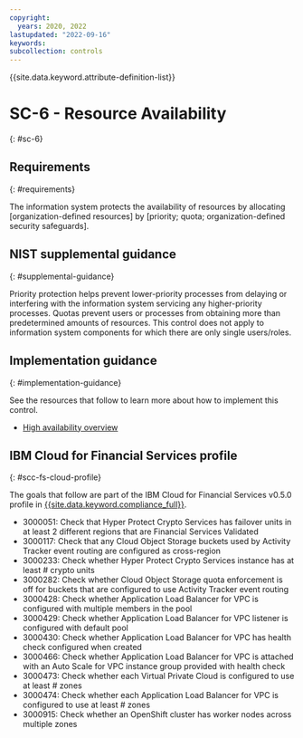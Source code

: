 ```yaml
---
copyright:
  years: 2020, 2022
lastupdated: "2022-09-16"
keywords: 
subcollection: controls
---
```


{{site.data.keyword.attribute-definition-list}}

# SC-6 - Resource Availability
{: #sc-6}

## Requirements
{: #requirements}

The information system protects the availability of resources by allocating [organization-defined resources] by [priority; quota; organization-defined security safeguards].

## NIST supplemental guidance
{: #supplemental-guidance}

Priority protection helps prevent lower-priority processes from delaying or interfering with the information system servicing any higher-priority processes. Quotas prevent users or processes from obtaining more than predetermined amounts of resources. This control does not apply to information system components for which there are only single users/roles.


## Implementation guidance
{: #implementation-guidance}

See the resources that follow to learn more about how to implement this control.

- [High availability overview](/docs/framework-financial-services?topic=framework-financial-services-shared-high-availability)

## IBM Cloud for Financial Services profile
{: #scc-fs-cloud-profile}

The goals that follow are part of the IBM Cloud for Financial Services v0.5.0 profile in [{{site.data.keyword.compliance_full}}](/docs/security-compliance?topic=security-compliance-getting-started).

- 3000051: Check that Hyper Protect Crypto Services has failover units in at least 2 different regions that are Financial Services Validated
- 3000117: Check that any Cloud Object Storage buckets used by Activity Tracker event routing are configured as cross-region
- 3000233: Check whether Hyper Protect Crypto Services instance has at least # crypto units
- 3000282: Check whether Cloud Object Storage quota enforcement is off for buckets that are configured to use Activity Tracker event routing
- 3000428: Check whether Application Load Balancer for VPC is configured with multiple members in the pool
- 3000429: Check whether Application Load Balancer for VPC listener is configured with default pool
- 3000430: Check whether Application Load Balancer for VPC has health check configured when created
- 3000466: Check whether Application Load Balancer for VPC is attached with an Auto Scale for VPC instance group provided with health check
- 3000473: Check whether each Virtual Private Cloud is configured to use at least # zones
- 3000474: Check whether each Application Load Balancer for VPC is configured to use at least # zones
- 3000915: Check whether an OpenShift cluster has worker nodes across multiple zones
